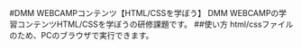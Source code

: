 #DMM WEBCAMPコンテンツ【HTML/CSSを学ぼう】
DMM WEBCAMPの学習コンテンツHTML/CSSを学ぼうの研修課題です。
##使い方
html/cssファイルのため、PCのブラウザで実行できます。